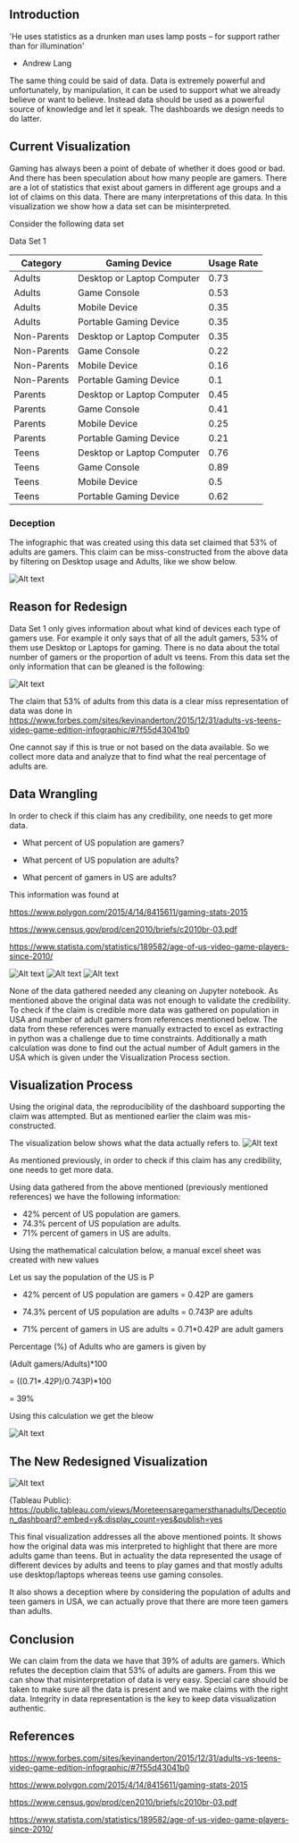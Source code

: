 ## Introduction

'He uses statistics as a drunken man uses lamp posts – for support rather than for illumination'
 - Andrew Lang

The same thing could be said of data. Data is extremely powerful and unfortunately, by manipulation, it can be used to support what we already believe or want to believe. Instead data should be used as a powerful source of knowledge and let it speak. The dashboards we design needs to do latter.


## Current Visualization

Gaming has always been a point of debate of whether it does good or bad. And there has been speculation about how many people are gamers. There are a lot of statistics that exist about gamers in different age groups and a lot of claims on this data. There are many interpretations of this data. In this visualization we show how a data set can be misinterpreted.

Consider the following data set

Data Set 1

| Category | Gaming Device | Usage Rate |
| --- | --- | --- |
| Adults | Desktop or Laptop Computer	| 0.73 |
| Adults | Game Console | 0.53 |
| Adults | Mobile Device | 0.35 |
| Adults	| Portable Gaming Device	| 0.35 |
| Non-Parents |	Desktop or Laptop Computer |	0.35 |
| Non-Parents	| Game Console | 0.22 |
| Non-Parents	| Mobile Device	| 0.16 |
| Non-Parents	| Portable Gaming Device	| 0.1 |
| Parents	| Desktop or Laptop Computer	| 0.45 |
| Parents	| Game Console | 0.41 |
| Parents | Mobile Device	| 0.25 |
| Parents	| Portable Gaming Device	| 0.21 |
| Teens | Desktop or Laptop Computer	| 0.76 |
| Teens | Game Console	| 0.89 |
| Teens | Mobile Device| 0.5 |
| Teens	| Portable Gaming Device	| 0.62 |

### Deception
The infographic that was created using this data set claimed that 53% of adults are gamers. This claim can be miss-constructed from the above data by filtering on Desktop usage and Adults, like we show below.

![Alt text](https://github.com/bhargavre/Dashboard_Labs/blob/master/Deception/deception.png)

## Reason for Redesign

Data Set 1 only gives information about what kind of devices each type of gamers use. For example it only says that of all the adult gamers, 53% of them use Desktop or Laptops for gaming. There is no data about the total number of gamers or the proportion of adult vs teens. From this data set the only information that can be gleaned is the following:

![Alt text](https://github.com/bhargavre/Dashboard_Labs/blob/master/Deception/device%20usage.png)
 
The claim that 53% of adults from this data is a clear miss representation of data was done in https://www.forbes.com/sites/kevinanderton/2015/12/31/adults-vs-teens-video-game-edition-infographic/#7f55d43041b0

One cannot say if this is true or not based on the data available. So we collect more data and analyze that to find what the real percentage of adults are. 

## Data Wrangling

In order to check if this claim has any credibility, one needs to get more data. 

+	What percent of US population are gamers?

+	What percent of US population are adults?

+	What percent of gamers in US are adults?

This information was found at 

https://www.polygon.com/2015/4/14/8415611/gaming-stats-2015

https://www.census.gov/prod/cen2010/briefs/c2010br-03.pdf

https://www.statista.com/statistics/189582/age-of-us-video-game-players-since-2010/

![Alt text](https://github.com/bhargavre/Dashboard_Labs/blob/master/Deception/image1.png)
![Alt text](https://github.com/bhargavre/Dashboard_Labs/blob/master/Deception/image%202.png)
![Alt text](https://github.com/bhargavre/Dashboard_Labs/blob/master/Deception/image%203.png)

None of the data gathered needed any cleaning on Jupyter notebook. As mentioned above the original data was not enough to validate the credibility. To check if the claim is credible more data was gathered on population in USA and number of adult gamers from references mentioned below. The data from these references were manually extracted to excel as extracting in python was a challenge due to time constraints.
Additionally a math calculation was done to find out the actual number of Adult gamers in the USA which is given under the Visualization Process section. 

## Visualization Process

Using the original data, the reproducibility of the dashboard supporting the claim was attempted. But as mentioned earlier the claim was mis-constructed. 

The visualization below shows what the data actually refers to.
![Alt text](https://github.com/bhargavre/Dashboard_Labs/blob/master/Deception/Deception_process1.png)

As mentioned previously, in order to check if this claim has any credibility, one needs to get more data. 

Using data gathered from the above mentioned (previously mentioned references) we have the following information:

+	42% percent of US population are gamers.
+	74.3% percent of US population are adults.
+	71% percent of gamers in US are adults.

Using the mathematical calculation below, a manual excel sheet was created with new values

Let us say the population of the US is P

+	42% percent of US population are gamers = 0.42P are gamers

+ 74.3% percent of US population are adults = 0.743P are adults

+ 71% percent of gamers in US are adults = 0.71*0.42P are adult gamers

Percentage (%) of Adults who are gamers is given by 

(Adult gamers/Adults)*100

= ((0.71*.42P)/0.743P)*100

= 39%

Using this calculation we get the bleow 

![Alt text](https://github.com/bhargavre/Dashboard_Labs/blob/master/Deception/real%20deal.png)


## The New Redesigned Visualization

![Alt text](https://github.com/bhargavre/Dashboard_Labs/blob/master/Deception/Deception_dashboard_new.png)

(Tableau Public): https://public.tableau.com/views/Moreteensaregamersthanadults/Deception_dashboard?:embed=y&:display_count=yes&publish=yes

This final visualization addresses all the above mentioned points. It shows how the original data was mis interpreted to highlight that there are more adults game than teens. But in actuality the data represented the usage of different devices by adults and teens to play games and that mostly adults use desktop/laptops whereas teens use gaming consoles. 

It also shows a deception where by considering the population of adults and teen gamers in USA, we can actually prove that there are more teen gamers than adults.

## Conclusion

We can claim from the data we have that 39% of adults are gamers. Which refutes the deception claim that 53% of adults are gamers. From this we can show that misinterpretation of data is very easy. Special care should be taken to make sure all the data is present and we make claims with the right data. Integrity in data representation is the key to keep data visualization authentic.


## References

https://www.forbes.com/sites/kevinanderton/2015/12/31/adults-vs-teens-video-game-edition-infographic/#7f55d43041b0

https://www.polygon.com/2015/4/14/8415611/gaming-stats-2015

https://www.census.gov/prod/cen2010/briefs/c2010br-03.pdf

https://www.statista.com/statistics/189582/age-of-us-video-game-players-since-2010/
